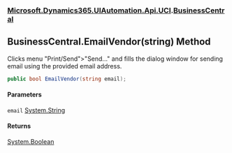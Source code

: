### [Microsoft.Dynamics365.UIAutomation.Api.UCI](Microsoft.Dynamics365.UIAutomation.Api.UCI.md 'Microsoft.Dynamics365.UIAutomation.Api.UCI').[BusinessCentral](BusinessCentral.md 'Microsoft.Dynamics365.UIAutomation.Api.UCI.BusinessCentral')

## BusinessCentral.EmailVendor(string) Method

Clicks menu "Print/Send">"Send..." and fills the dialog window for sending email using the provided email address.

```csharp
public bool EmailVendor(string email);
```
#### Parameters

<a name='Microsoft.Dynamics365.UIAutomation.Api.UCI.BusinessCentral.EmailVendor(string).email'></a>

`email` [System.String](https://docs.microsoft.com/en-us/dotnet/api/System.String 'System.String')

#### Returns
[System.Boolean](https://docs.microsoft.com/en-us/dotnet/api/System.Boolean 'System.Boolean')